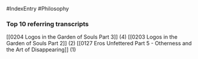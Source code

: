 #IndexEntry #Philosophy

### Top 10 referring transcripts
[[0204 Logos in the Garden of Souls Part 3]] (4)
[[0203 Logos in the Garden of Souls Part 2]] (2)
[[0127 Eros Unfettered Part 5 - Otherness and the Art of Disappearing]] (1)

